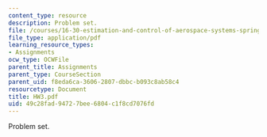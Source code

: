 ```yaml
---
content_type: resource
description: Problem set.
file: /courses/16-30-estimation-and-control-of-aerospace-systems-spring-2004/49c28fad94727bee6804c1f8cd7076fd_HW3.pdf
file_type: application/pdf
learning_resource_types:
- Assignments
ocw_type: OCWFile
parent_title: Assignments
parent_type: CourseSection
parent_uid: f8eda6ca-3606-2807-dbbc-b093c8ab58c4
resourcetype: Document
title: HW3.pdf
uid: 49c28fad-9472-7bee-6804-c1f8cd7076fd
---
```

Problem set.

